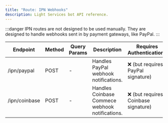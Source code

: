 ```yaml
---
title: "Route: IPN Webhooks"
description: Light Services bot API reference.
---
```


:::danger
IPN routes are not designed to be used manually. They are designed to handle webhooks sent in by payment gateways, like PayPal.
:::

| Endpoint      | Method | Query Params | Description                                     | Requires Authentication?            | Is Paginated? | Added In |
|---------------|--------|--------------|-------------------------------------------------|-------------------------------------|---------------|----------|
| /ipn/paypal   | POST   | -            | Handles PayPal webhook notifications.           | ❌ (but requires PayPal signature)   | ❌             | v1.6.0   |
| /ipn/coinbase | POST   | -            | Handles Coinbase Commece webhook notifications. | ❌ (but requires Coinbase signature) | ❌             | v1.6.0   |
